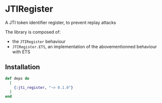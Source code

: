 # JTIRegister

A JTI token identifier register, to prevent replay attacks

The library is composed of:
- the `JTIRegister` behaviour
- `JTIRegister.ETS`, an implementation of the abovementionned behaviour with ETS

## Installation

```elixir
def deps do
  [
    {:jti_register, "~> 0.1.0"}
  ]
end
```
